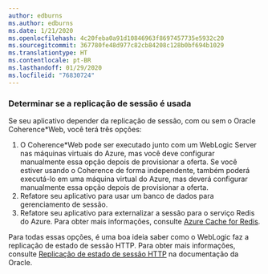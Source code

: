 ```yaml
---
author: edburns
ms.author: edburns
ms.date: 1/21/2020
ms.openlocfilehash: 4c20feba0a91d10846963f8697457735e5932c20
ms.sourcegitcommit: 367780fe48d977c82cb84208c128b0bf694b1029
ms.translationtype: HT
ms.contentlocale: pt-BR
ms.lasthandoff: 01/29/2020
ms.locfileid: "76830724"
---
```

### <a name="determine-whether-session-replication-is-used"></a>Determinar se a replicação de sessão é usada

Se seu aplicativo depender da replicação de sessão, com ou sem o Oracle Coherence*Web, você terá três opções:

1. O Coherence*Web pode ser executado junto com um WebLogic Server nas máquinas virtuais do Azure, mas você deve configurar manualmente essa opção depois de provisionar a oferta. Se você estiver usando o Coherence de forma independente, também poderá executá-lo em uma máquina virtual do Azure, mas deverá configurar manualmente essa opção depois de provisionar a oferta.
2. Refatore seu aplicativo para usar um banco de dados para gerenciamento de sessão.
3. Refatore seu aplicativo para externalizar a sessão para o serviço Redis do Azure. Para obter mais informações, consulte [Azure Cache for Redis](/azure/azure-cache-for-redis/cache-overview).

Para todas essas opções, é uma boa ideia saber como o WebLogic faz a replicação de estado de sessão HTTP. Para obter mais informações, consulte [Replicação de estado de sessão HTTP](https://docs.oracle.com/en/middleware/fusion-middleware/weblogic-server/12.2.1.4/clust/failover.html#GUID-E13D8142-66BA-46A1-854F-4FC6F82992DD) na documentação da Oracle.
